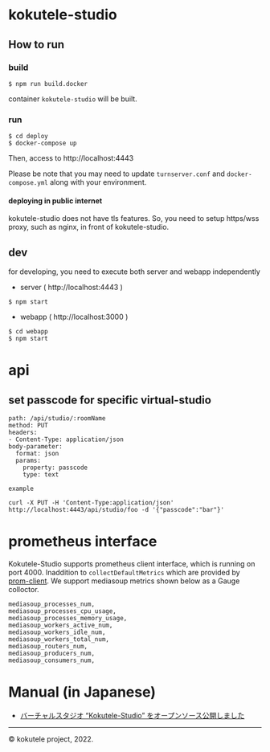 # kokutele-studio

## How to run

### build

```
$ npm run build.docker
```

container `kokutele-studio` will be built.

### run

```
$ cd deploy
$ docker-compose up
```

Then, access to http://localhost:4443

Please be note that you may need to update `turnserver.conf` and `docker-compose.yml` along with your environment.

#### deploying in public internet

kokutele-studio does not have tls features. So, you need to setup https/wss proxy, such as nginx, in front of kokutele-studio.

## dev

for developing, you need to execute both server and webapp independently

* server ( http://localhost:4443 )

```
$ npm start
```

* webapp ( http://localhost:3000 )

```
$ cd webapp
$ npm start
```

# api

## set passcode for specific virtual-studio

```
path: /api/studio/:roomName
method: PUT
headers:
- Content-Type: application/json
body-parameter:
  format: json
  params:
    property: passcode
    type: text

example

curl -X PUT -H 'Content-Type:application/json' http://localhost:4443/api/studio/foo -d '{"passcode":"bar"}'
```

# prometheus interface

Kokutele-Studio supports prometheus client interface, which is running on port 4000.
Inaddition to `collectDefaultMetrics` which are provided by [prom-client](https://github.com/siimon/prom-client).
We support mediasoup metrics shown below as a Gauge colloctor.

```
mediasoup_processes_num,
mediasoup_processes_cpu_usage,
mediasoup_processes_memory_usage,
mediasoup_workers_active_num,
mediasoup_workers_idle_num,
mediasoup_workers_total_num,
mediasoup_routers_num,
mediasoup_producers_num,
mediasoup_consumers_num,
```

# Manual (in Japanese)

* [バーチャルスタジオ “Kokutele-Studio” をオープンソース公開しました](https://medium.com/kokutele/%E3%83%90%E3%83%BC%E3%83%81%E3%83%A3%E3%83%AB%E3%82%B9%E3%82%BF%E3%82%B8%E3%82%AA-kokutele-studio-%E3%82%92%E3%82%AA%E3%83%BC%E3%83%97%E3%83%B3%E3%82%BD%E3%83%BC%E3%82%B9%E5%85%AC%E9%96%8B%E3%81%97%E3%81%BE%E3%81%97%E3%81%9F-9bb40d22687)


---
&copy; kokutele project, 2022.
